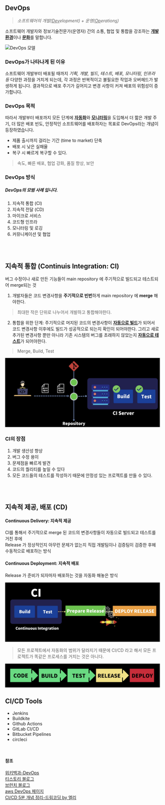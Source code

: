 ## DevOps
>*소프트웨어의 개발(<u>Dev</u>elopment) + 운영(<u>Op</u>eration<u>s</u>)*

소프트웨어 개발자와 정보기술전문가(운영자) 간의 소통, 협업 및 통합을 강조하는 <u>**개발 환경**</u>이나 <u>**문화**</u>를 말합니다.

![DevOps 모델](https://d1.awsstatic.com/product-marketing/DevOps/DevOps_feedback-diagram.ff668bfc299abada00b2dcbdc9ce2389bd3dce3f.png)

### DevOps가 나타나게 된 이유
소프트웨어 개발부터 배포될 때까지 *기획, 개발, 빌드, 테스트, 배포, 모니터링, 인프라 등* 다양한 과정을 거치게 되는데, 각 과정은 반복적이고 불필요한 작업과 오버헤드가 발생하게 됩니다. 결과적으로 배포 주기가 길어지고 변경 사항이 커져 배포의 위험성이 증가합니다.  

### DevOps 목적
따라서 개발부터 배포까지 모든 단계에 <u>**자동화**</u>와 <u>**모니터링**</u>을 도입해서 더 짧은 개발 주기, 더 많은 배포 빈도, 안정적인 소프트웨어를 배포하자는 목표로 DevOps라는 개념이 등장하였습니다.

- 제품 출시까지 걸리는 기간 (time to market) 단축
- 배포 시 낮은 실패율
- 복구 시 빠르게 복구할 수 있다.

>속도, 빠른 배포, 협업 강화, 품질 향상, 보안

### DevOps 방식
##### DevOps의 모범 사례 입니다.
1. 지속적 통합 (CI)
2. 지속적 전달 (CD)
3. 마이크로 서비스
4. 코드형 인프라
5. 모니터링 및 로깅
6. 커뮤니케이션 및 협업

<br><br>

## 지속적 통합 (Continuis Integration: CI)
버그 수정이나 새로 만든 기능들이 main repository 에 주기적으로 빌드되고 테스트되어 merge되는 것

1. 개발자들은 코드 변경사항을 **주기적으로 빈번**하게 main repository 에 **merge** 해야한다.
> 최대한 작은 단위로 나누어서 개발하고 통합해야한다.

2. 통합을 위한 단계: 주기적으로 머지된 코드의 변경사항이 <u>**자동으로 빌드**</u>가 되어서 코드 변경사항 이후에도 빌드가 성공적으로 되는지 확인이 되어야한다. 그리고 새로 추가된 변경사항 뿐만 아니라 기존 시스템의 버그를 초래하지 않았는지 <u>**자동으로 테스트**</u>가 되어야한다.
> Merge, Build, Test

![CI](img/CI_img.png)


### CI의 장점
1. 개발 생산성 향상
2. 버그 수정 용이
3. 문제점을 빠르게 발견
4. 코드의 퀄리티를 높일 수 있다
5. 모든 코드들의 테스트를 작성하기 때문에 안정성 있는 프로젝트를 만들 수 있다.


<br><br>

## 지속적 제공, 배포 (CD)
#### Continuous Delivery: 지속적 제공
CI를 통해서 주기적으로 merge 된 코드의 변경사항들이 자동으로 빌드되고 테스트를 거친 후에   
Release 가 정상적인지 아무런 문제가 없는지 직접 개발팀이나 검증팀이 검증한 후헤 수동적으로 배포하는 방식

#### Continuous Deployment: 지속적 배포
Release 가 준비가 되자마자 배포하는 것을 자동화 해놓은 방식


![CD](img/CD_img.png)


> 모든 프로젝트에서 자동화의 범위가 달라지기 때문에 CI/CD 라고 해서 모든 프로젝트가 똑같은 프로세스를 거치는 것은 아니다.

![CI/CD](img/CI_CD_img.png)

## CI/CD Tools
- Jenkins
- Buildkite
- Github Actions
- GitLab CI/CD
- Bitbucket Pipelines
- circleci

<br>

#### 참조
[위키백과-DevOps](https://ko.wikipedia.org/wiki/%EB%8D%B0%EB%B8%8C%EC%98%B5%EC%8A%A4)  
[티스토리 블로그](https://kshman94.tistory.com/122)  
[브런치 블로그](https://brunch.co.kr/@e9c7009de84443b/101)  
[aws DevOps 페이지](https://aws.amazon.com/ko/devops/what-is-devops/)  
[CI/CD 5분 개념 정리-드림코딩 by 엘리](https://www.youtube.com/watch?v=0Emq5FypiMM)
